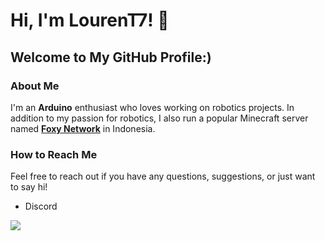 # Hi, I'm LourenT7! 👋

## Welcome to My GitHub Profile:)

### About Me

I'm an **Arduino** enthusiast who loves working on robotics projects.
In addition to my passion for robotics, I also run a popular Minecraft server named [**Foxy Network**](https://dc.foxy-network.net) in Indonesia.


### How to Reach Me

Feel free to reach out if you have any questions, suggestions, or just want to say hi!

- Discord
<img src="https://widgets.vendicated.dev/user?id=734589001721315348&theme=dark&banner=true&full-banner=false&rounded-corners=true&discord-icon=true&badges=true&guess-nitro=true&" align="left">

  
